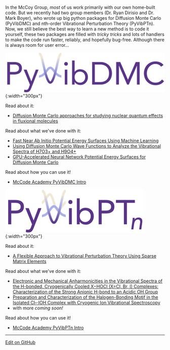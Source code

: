 In the McCoy Group, _most_ of us work primarily with our own home-built code. 
But we recently had two group members (Dr. Ryan Dirisio and Dr. Mark Boyer), who wrote up big python packages for Diffusion Monte Carlo (PyVibDMC) and nth-order Vibrational Perturbation Theory (PyVibPTn). 
Now, we still believe the best way to learn a new method is to code it yourself, these two packages are filled with _tricky tricks_ and lots of handlers to make the code run faster, reliably, and hopefully bug-free.
Although there is always room for user error...


![PyVibDMClogo](PVDMC_logo.png){:width="300px"}

Read about it:
* [Diffusion Monte Carlo approaches for studying nuclear quantum effects in fluxional molecules](https://wires.onlinelibrary.wiley.com/doi/abs/10.1002/wcms.1615)

Read about what we've done with it:
* [Fast Near Ab Initio Potential Energy Surfaces Using Machine Learning](https://pubs.acs.org/doi/full/10.1021/acs.jpca.2c02243)
* [Using Diffusion Monte Carlo Wave Functions to Analyze the Vibrational Spectra of H7O3+ and H9O4+](https://pubs.acs.org/doi/full/10.1021/acs.jpca.1c05025)
* [GPU-Accelerated Neural Network Potential Energy Surfaces for Diffusion Monte Carlo](https://pubs.acs.org/doi/full/10.1021/acs.jpca.1c03709)

Read about how you can use it!
* [McCode Academy PyVibDMC Intro](PyVibDMC.md)


![PyVibPTnlogo](PVPTn_logo.png){:width="300px"}

Read about it:
* [A Flexible Approach to Vibrational Perturbation Theory Using Sparse Matrix Elements](https://aip.scitation.org/doi/10.1063/5.0080892)

Read about what we've done with it:
* [Electronic and Mechanical Anharmonicities in the Vibrational Spectra of the H-bonded, Cryogenically Cooled X−HOCl (X=Cl, Br, I) Complexes: Characterization of the Strong Anionic H-bond to an Acidic OH Group](https://aip.scitation.org/doi/10.1063/5.0083078)
* [Preparation and Characterization of the Halogen-Bonding Motif in the Isolated Cl–·IOH Complex with Cryogenic Ion Vibrational Spectroscopy](https://pubs.acs.org/doi/10.1021/acs.jpclett.2c00218)
* with more _coming soon!_

Read about how you can use it!
* [McCode Academy PyVibPTn Intro](PyVibPTn.md)


---
[Edit on GitHub](https://github.com/McCoyGroup/References/edit/gh-pages/PyVibPackages/index.md)
